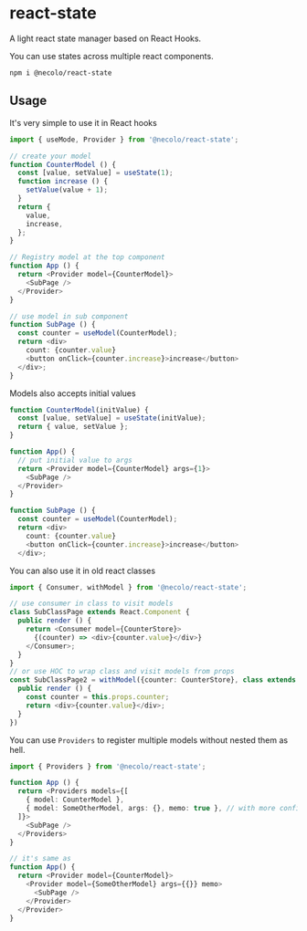 # react-state
A light react state manager based on React Hooks.

You can use states across multiple react components. 

```
npm i @necolo/react-state
```

## Usage
It's very simple to use it in React hooks

```typescript
import { useMode, Provider } from '@necolo/react-state';

// create your model
function CounterModel () {
  const [value, setValue] = useState(1);
  function increase () {
    setValue(value + 1);
  }
  return {
    value,
    increase,
  };
}

// Registry model at the top component
function App () {
  return <Provider model={CounterModel}>
    <SubPage />
  </Provider>
}

// use model in sub component
function SubPage () {
  const counter = useModel(CounterModel);
  return <div>
    count: {counter.value}
    <button onClick={counter.increase}>increase</button>
  </div>;
}
```

Models also accepts initial values

```typescript
function CounterModel(initValue) {
  const [value, setValue] = useState(initValue);
  return { value, setValue };
}

function App() {
  // put initial value to args
  return <Provider model={CounterModel} args={1}>
    <SubPage />
  </Provider>
}

function SubPage () {
  const counter = useModel(CounterModel);
  return <div>
    count: {counter.value}
    <button onClick={counter.increase}>increase</button>
  </div>;
```

You can also use it in old react classes

```typescript
import { Consumer, withModel } from '@necolo/react-state';

// use consumer in class to visit models 
class SubClassPage extends React.Component {
  public render () {
    return <Consumer model={CounterStore}>
      {(counter) => <div>{counter.value}</div>}
    </Consumer>;
  }
}
// or use HOC to wrap class and visit models from props
const SubClassPage2 = withModel({counter: CounterStore}, class extends React.Component {
  public render () {
    const counter = this.props.counter;
    return <div>{counter.value}</div>;
  }
})
```

You can use `Providers` to register multiple models without nested them as hell.

```typescript
import { Providers } from '@necolo/react-state';

function App () {
  return <Providers models={[
    { model: CounterModel },
    { model: SomeOtherModel, args: {}, memo: true }, // with more configs
  ]}>
    <SubPage />
  </Providers>
}

// it's same as
function App() {
  return <Provider model={CounterModel}>
    <Provider model={SomeOtherModel} args={{}} memo>
      <SubPage />
    </Provider>
  </Provider>
}
```
